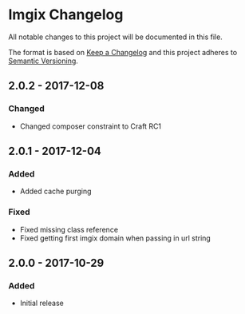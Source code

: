 # Imgix Changelog

All notable changes to this project will be documented in this file.

The format is based on [Keep a Changelog](http://keepachangelog.com/) and this project adheres to [Semantic Versioning](http://semver.org/).

## 2.0.2 - 2017-12-08
### Changed
- Changed composer constraint to Craft RC1

## 2.0.1 - 2017-12-04
### Added
- Added cache purging

### Fixed
- Fixed missing class reference
- Fixed getting first imgix domain when passing in url string 

## 2.0.0 - 2017-10-29
### Added
- Initial release
